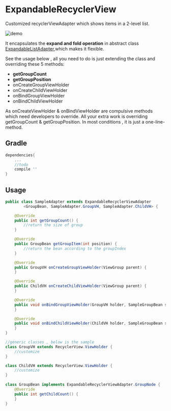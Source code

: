 # ExpandableRecyclerView
Customized recyclerViewAdapter which shows items in a 2-level list.

![demo](https://github.com/hgDendi/ExpandableRecyclerView/blob/master/expandableRecyclerView.gif)

It encapsulates the **expand and fold operation** in abstract class [ExpandableListAdapter](https://github.com/hgDendi/ExpandableRecyclerView/blob/master/expandablerecycleradapter/src/main/java/com/hgdendi/expandablerecycleradapter/ExpandableRecyclerViewAdapter.java),which makes it flexible.

See the usage below , all you need to do is just extending the class and overriding these 5 methods:

* **getGroupCount**
* **getGroupPosition**
* onCreateGroupViewHolder
* onCreateChildViewHolder
* onBindGroupViewHolder
* onBindChildViewHolder

As onCreateViewHolder & onBindViewHolder are compulsive methods which need developers to override. All your extra work is overriding getGroupCount & getGroupPosition. In most conditions , it is just a one-line-method.

## Gradle

```groovy
dependencies{
	...
	//todo
	compile ''
}
```

## Usage

```java
public class SampleAdapter extends ExpandableRecyclerViewAdapter
        <GroupBean, SampleAdapter.GroupVH, SampleAdapter.ChildVH> {

    @Override
    public int getGroupCount() {
        //return the size of group
    }

    @Override
    public GroupBean getGroupItem(int position) {
        //return the bean according to the groupIndex
    }

    @Override
    public GroupVH onCreateGroupViewHolder(ViewGroup parent) {
    }

    @Override
    public ChildVH onCreateChildViewHolder(ViewGroup parent) {
    }

    @Override
    public void onBindGroupViewHolder(GroupVH holder, SampleGroupBean sampleGroupBean, boolean isExpand) {
    }

    @Override
    public void onBindChildViewHolder(ChildVH holder, SampleGroupBean sampleGroupBean, int childIndex) {
    }
}

//generic classes , below is the sample
class GroupVH extends RecyclerView.ViewHolder {
    //customize
}

class ChildVH extends RecyclerView.ViewHolder {
    //customize
}
    
class GroupBean implements ExpandableRecyclerViewAdapter.GroupNode {
    @Override
    public int getChildCount() {
    }
}
```

